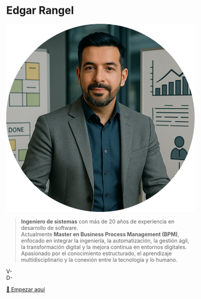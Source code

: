 # Edgar Rangel

![Master Edgar](./assets/img/presentation.png ":size=25%")

> **Ingeniero de sistemas** con más de 20 años de experiencia en desarrollo de software.  
> Actualmente **Master en Business Process Management (BPM)**, enfocado en integrar la ingeniería, la automatización, la gestión ágil, la transformación digital y la mejora continua en entornos digitales.  
> Apasionado por el conocimiento estructurado, el aprendizaje multidisciplinario y la conexión entre la tecnología y lo humano.

<!-- markdownlint-disable MD033 -->
V-<span id="project-version"></span>  
D-<span id="last-update"></span>

<!-- [GitHub](https://github.com/ingalejandrorangel/ingalejandrorangel) -->
[📘 Empezar aquí](./README.md)
